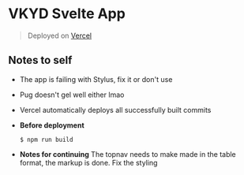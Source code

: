 # VKYD Svelte App
> Deployed on [Vercel](https://vkyd.vercel.app)

## Notes to self
- The app is failing with Stylus, fix it or don't use
- Pug doesn't gel well either lmao
- Vercel automatically deploys all successfully built commits
- **Before deployment**

    ```$ npm run build```

- **Notes for continuing**
    The topnav needs to make made in the table format, the markup is done. Fix the styling